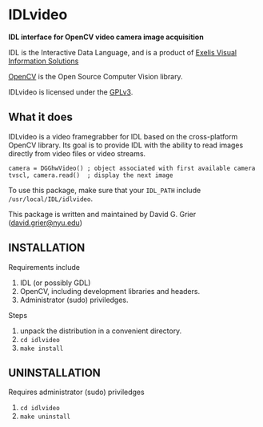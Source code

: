 # IDLvideo

**IDL interface for OpenCV video camera image acquisition**

IDL is the Interactive Data Language, and is a product of
[Exelis Visual Information Solutions](http://www.exelisvis.com)

[OpenCV](http://opencv.org) is the Open Source Computer Vision library.

IDLvideo is licensed under the
[GPLv3](http://www.gnu.org/licenses/licenses.html#GPL).

## What it does

IDLvideo is a video framegrabber for IDL based on the
cross-platform OpenCV library.  Its goal is to provide IDL
with the ability to read images directly from video files
or video streams.

    camera = DGGhwVideo() ; object associated with first available camera
    tvscl, camera.read()  ; display the next image

To use this package, make sure that your `IDL_PATH` include
`/usr/local/IDL/idlvideo`.

This package is written and maintained by David G. Grier
(david.grier@nyu.edu)

## INSTALLATION

Requirements include

1. IDL (or possibly GDL)
2. OpenCV, including development libraries and headers.
3. Administrator (sudo) priviledges.

Steps

1. unpack the distribution in a convenient directory.
2. `cd idlvideo`
3. `make install`

## UNINSTALLATION

Requires administrator (sudo) priviledges

1. `cd idlvideo`
2. `make uninstall`

